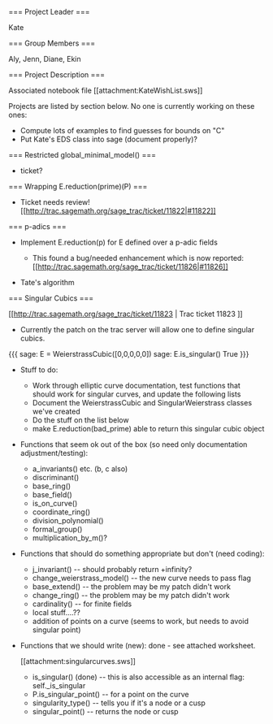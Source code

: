 === Project Leader ===

Kate

=== Group Members ===

Aly, Jenn, Diane, Ekin

=== Project Description ===

Associated notebook file [[attachment:KateWishList.sws]]

Projects are listed by section below.  No one is currently working on these ones:

  * Compute lots of examples to find guesses for bounds on "C"
  * Put Kate's EDS class into sage (document properly)?

=== Restricted global_minimal_model() ===

* ticket?

=== Wrapping E.reduction(prime)(P) ===

* Ticket needs review! [[http://trac.sagemath.org/sage_trac/ticket/11822|#11822]] 

=== p-adics ===

* Implement E.reduction(p) for E defined over a p-adic fields
  * This found a bug/needed enhancement which is now reported: [[http://trac.sagemath.org/sage_trac/ticket/11826|#11826]]

* Tate's algorithm

=== Singular Cubics ===

[[http://trac.sagemath.org/sage_trac/ticket/11823 | Trac ticket 11823 ]]

* Currently the patch on the trac server will allow one to define singular cubics.  

{{{
sage: E = WeierstrassCubic([0,0,0,0,0])
sage: E.is_singular()
True
}}}

* Stuff to do:

  * Work through elliptic curve documentation, test functions that should work for singular curves, and update the following lists
  * Document the WeierstrassCubic and SingularWeierstrass classes we've created
  * Do the stuff on the list below
  * make E.reduction(bad_prime) able to return this singular cubic object

* Functions that seem ok out of the box (so need only documentation adjustment/testing):

  * a_invariants() etc. (b, c also)
  * discriminant()
  * base_ring()
  * base_field()
  * is_on_curve()
  * coordinate_ring()
  * division_polynomial()
  * formal_group()
  * multiplication_by_m()?

* Functions that should do something appropriate but don't (need coding):

  * j_invariant() -- should probably return +infinity?
  * change_weierstrass_model() -- the new curve needs to pass flag
  * base_extend() -- the problem may be my patch didn't work
  * change_ring() -- the problem may be my patch didn't work
  * cardinality() -- for finite fields
  * local stuff....??
  * addition of points on a curve (seems to work, but needs to avoid singular point)

* Functions that we should write (new): done - see attached worksheet.

  [[attachment:singularcurves.sws]]
  * is_singular() (done) -- this is also accessible as an internal flag:  self._is_singular 
  * P.is_singular_point() -- for a point on the curve
  * singularity_type() -- tells you if it's a node or a cusp
  * singular_point() -- returns the node or cusp
